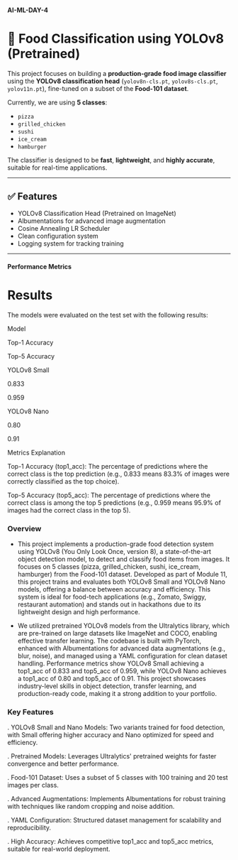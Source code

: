#### AI-ML-DAY-4
# 🍔 Food Classification using YOLOv8 (Pretrained)

This project focuses on building a **production-grade food image classifier** using the **YOLOv8 classification head** (`yolov8n-cls.pt`, `yolov8s-cls.pt`, `yolov11n.pt`), fine-tuned on a subset of the **Food-101 dataset**.

Currently, we are using **5 classes**:
- `pizza`
- `grilled_chicken`
- `sushi`
- `ice_cream`
- `hamburger`

The classifier is designed to be **fast**, **lightweight**, and **highly accurate**, suitable for real-time applications.

---

## ✅ Features
- YOLOv8 Classification Head (Pretrained on ImageNet)
- Albumentations for advanced image augmentation
- Cosine Annealing LR Scheduler
- Clean configuration system
- Logging system for tracking training

---






#### Performance Metrics

# Results

The models were evaluated on the test set with the following results:







Model



Top-1 Accuracy



Top-5 Accuracy





YOLOv8 Small



0.833



0.959





YOLOv8 Nano



0.80



0.91

Metrics Explanation





Top-1 Accuracy (top1_acc): The percentage of predictions where the correct class is the top prediction (e.g., 0.833 means 83.3% of images were correctly classified as the top choice).



Top-5 Accuracy (top5_acc): The percentage of predictions where the correct class is among the top 5 predictions (e.g., 0.959 means 95.9% of images had the correct class in the top 5).



### Overview

- This project implements a production-grade food detection system using YOLOv8 (You Only Look Once, version 8), a state-of-the-art object detection model, to detect and classify food items from images. It focuses on 5 classes (pizza, grilled_chicken, sushi, ice_cream, hamburger) from the Food-101 dataset. Developed as part of Module 11, this project trains and evaluates both YOLOv8 Small and YOLOv8 Nano models, offering a balance between accuracy and efficiency. This system is ideal for food-tech applications (e.g., Zomato, Swiggy, restaurant automation) and stands out in hackathons due to its lightweight design and high performance.

- We utilized pretrained YOLOv8 models from the Ultralytics library, which are pre-trained on large datasets like ImageNet and COCO, enabling effective transfer learning. The codebase is built with PyTorch, enhanced with Albumentations for advanced data augmentations (e.g., blur, noise), and managed using a YAML configuration for clean dataset handling. Performance metrics show YOLOv8 Small achieving a top1_acc of 0.833 and top5_acc of 0.959, while YOLOv8 Nano achieves a top1_acc of 0.80 and top5_acc of 0.91. This project showcases industry-level skills in object detection, transfer learning, and production-ready code, making it a strong addition to your portfolio.






### Key Features





. YOLOv8 Small and Nano Models: Two variants trained for food detection, with Small offering higher accuracy and Nano optimized for speed and efficiency.



. Pretrained Models: Leverages Ultralytics' pretrained weights for faster convergence and better performance.



. Food-101 Dataset: Uses a subset of 5 classes with 100 training and 20 test images per class.



. Advanced Augmentations: Implements Albumentations for robust training with techniques like random cropping and noise addition.



. YAML Configuration: Structured dataset management for scalability and reproducibility.



. High Accuracy: Achieves competitive top1_acc and top5_acc metrics, suitable for real-world deployment.
